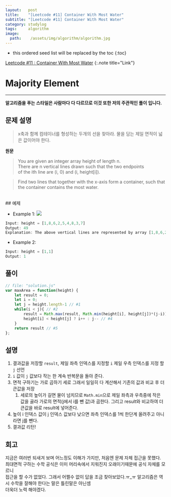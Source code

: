 ```yaml
---
layout:   post
title:    "[Leetcode #11] Container With Most Water"
subtitle: "[Leetcode #11] Container With Most Water"
category: studylog
tags:     algorithm
image:
  path:    /assets/img/algorithm/algorithm.jpg
---
```


[Leetcode #11 : Container With Most Water]:https://leetcode.com/problems/container-with-most-water/

<!--more-->
* this ordered seed list will be replaced by the toc
{:toc}  

[Leetcode #11 : Container With Most Water]
{:.note title="Link"}  

# Majority Element  
---  
__알고리즘을 푸는 스타일은 사람마다 다 다르므로 이것 또한 저의 주관적인 풀이 입니다.__  

## 문제 설명  
>x축과 함께 컴테이너를 형성하는 두개의 선을 찾아라.
>물을 담는 제일 면적이 넓은 값이어야 한다.

__원문__
>You are given an integer array height of length n.  
>There are n vertical lines drawn such that the two endpoints  
>of the ith line are (i, 0) and (i, height[i]). 

>Find two lines that together with the x-axis form a container, 
>such that the container contains the most water.

<br>  
## 예제  

* Example 1:
![](https://s3-lc-upload.s3.amazonaws.com/uploads/2018/07/17/question_11.jpg)
```js
Input: height = [1,8,6,2,5,4,8,3,7]
Output: 49
Explanation: The above vertical lines are represented by array [1,8,6,2,5,4,8,3,7]. In this case, the max area of water (blue section) the container can contain is 49.
```  

* Example 2:
```js
Input: height = [1,1]
Output: 1
```  


## 풀이  

```js
// file: "solution.js"
var maxArea = function(height) {
    let result = 0;
    let i = 0;
    let j = height.length-1 // #1
    while(i < j){ // #2
        result = Math.max(result, Math.min(height[i], height[j])*(j-i)) // #3
        height[i] < height[j] ? i++ : j-- // #4
    } 
    return result // #5
};
```

## 설명  

1. 결과값을 저장할 `result`, 제일 좌측 인덱스를 지정할 `i` 제일 우측 인덱스를 지정 할 `j` 선언  
2. `i` 값이 `j` 값보다 작는 한 계속 반복문을 돌아 준다.  
3. 면적 구하기는 가로 곱하기 세로 그래서 일일히 다 계산해서 기존의 값과 비교 후 더 큰값을 저장  
   1. 세로의 높이가 길면 물이 넘치므로 `Math.min`으로 제일 좌측과 우측중에 작은 값을 골라
   가로의 면적(j에서 i를 뺀 값)과 곱한다. 그리고 result와 비교하여 더 큰값을 바로 result에 넣어준다.  
4. 높이 i 인덱스 값이 j 인덱스 값보다 낮으면 좌측 인덱스를 1씩 한단계 올려주고 아니라면 j를 뺀다.  
5. 결과값 리턴!  


## 회고  

지금은 여러번 되새겨 보며 어느정도 이해가 가지만, 처음엔 문제 자체 접근을 못했다.  
최대면적 구하는 수학 공식은 이미 머리속에서 지워진지 오래이기때문에 공식 자체를 모르니  
접근을 할 수가 없었다. 그래서 어쩔수 없이 답을 조금 찾아보았다.ㅠ_ㅠ 
알고리즘은 역시 수학을 잘해야 한다는 말은 틀린말은 아닌셈  
더욱더 노력 해야겠다.
